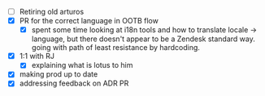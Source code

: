 * [ ] Retiring old arturos  
* [x] PR for the correct language in OOTB flow
  * [x] spent some time looking at i18n tools and how to translate locale -> language, but there doesn't appear to be a Zendesk standard way. going with path of least resistance by hardcoding.
* [x] 1:1 with RJ
  * [x] explaining what is lotus to him
* [x] making prod up to date
* [x] addressing feedback on ADR PR
